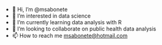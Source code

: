 - 👋 Hi, I’m @msabonete
- 👀 I’m interested in data science
- 🌱 I’m currently learning data analysis with R
- 💞️ I’m looking to collaborate on public health data analysis
- 📫 How to reach me msabonete@hotmail.com

<!---
msabonete/msabonete is a ✨ special ✨ repository because its `README.md` (this file) appears on your GitHub profile.
You can click the Preview link to take a look at your changes.
--->
